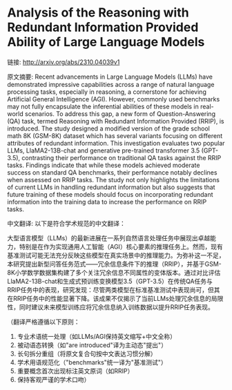# Analysis of the Reasoning with Redundant Information Provided Ability of Large Language Models

链接: http://arxiv.org/abs/2310.04039v1

原文摘要:
Recent advancements in Large Language Models (LLMs) have demonstrated
impressive capabilities across a range of natural language processing tasks,
especially in reasoning, a cornerstone for achieving Artificial General
Intelligence (AGI). However, commonly used benchmarks may not fully encapsulate
the inferential abilities of these models in real-world scenarios. To address
this gap, a new form of Question-Answering (QA) task, termed Reasoning with
Redundant Information Provided (RRIP), is introduced. The study designed a
modified version of the grade school math 8K (GSM-8K) dataset which has several
variants focusing on different attributes of redundant information. This
investigation evaluates two popular LLMs, LlaMA2-13B-chat and generative
pre-trained transformer 3.5 (GPT-3.5), contrasting their performance on
traditional QA tasks against the RRIP tasks. Findings indicate that while these
models achieved moderate success on standard QA benchmarks, their performance
notably declines when assessed on RRIP tasks. The study not only highlights the
limitations of current LLMs in handling redundant information but also suggests
that future training of these models should focus on incorporating redundant
information into the training data to increase the performance on RRIP tasks.

中文翻译:
以下是符合学术规范的中文翻译：

大型语言模型（LLMs）的最新进展在一系列自然语言处理任务中展现出卓越能力，特别是在作为实现通用人工智能（AGI）核心要素的推理任务上。然而，现有基准测试可能无法充分反映这些模型在真实场景中的推理能力。为弥补这一不足，本研究提出新型问答任务范式——冗余信息条件下的推理（RRIP），并基于GSM-8K小学数学数据集构建了多个关注冗余信息不同属性的变体版本。通过对比评估LlaMA2-13B-chat和生成式预训练变换模型3.5（GPT-3.5）在传统QA任务与RRIP任务中的表现，研究发现：尽管两类模型在标准基准测试中表现尚可，但其在RRIP任务中的性能显著下降。该成果不仅揭示了当前LLMs处理冗余信息的局限性，同时建议未来模型训练应将冗余信息纳入训练数据以提升RRIP任务表现。

（翻译严格遵循以下原则：
1. 专业术语统一处理（如LLMs/AGI保持英文缩写+中文全称）
2. 被动语态转换（如"are introduced"译为主动态"提出"）
3. 长句拆分重组（将原文复合句按中文表达习惯分解）
4. 学术用语规范化（"benchmarks"统一译为"基准测试"）
5. 重要概念首次出现标注英文原词（如RRIP）
6. 保持客观严谨的学术口吻）
